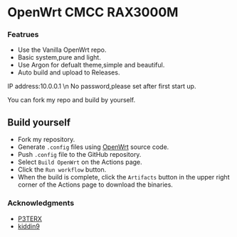 # OpenWrt CMCC RAX3000M

### Featrues

+ Use the Vanilla OpenWrt repo.
+ Basic system,pure and light.
+ Use Argon for defualt theme,simple and beautiful.
+ Auto build and upload to Releases.

IP address:10.0.0.1 \n
No password,please set after first start up.

You can fork my repo and build by yourself.


## Build yourself

- Fork my repository.
- Generate `.config` files using [OpenWrt]([https://github.com/coolsnowwolf/lede](https://github.com/openwrt/openwrt)) source code.
- Push `.config` file to the GitHub repository.
- Select `Build OpenWrt` on the Actions page.
- Click the `Run workflow` button.
- When the build is complete, click the `Artifacts` button in the upper right corner of the Actions page to download the binaries.

### Acknowledgments
- [P3TERX](https://github.com/P3TERX/Actions-OpenWrt)
- [kiddin9](https://github.com/kiddin9/OpenWrt_x86-r2s-r4s-r5s-N1)
